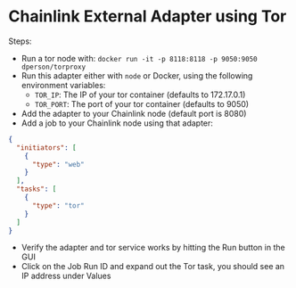 # Chainlink External Adapter using Tor

Steps:
- Run a tor node with: `docker run -it -p 8118:8118 -p 9050:9050 dperson/torproxy`
- Run this adapter either with `node` or Docker, using the following environment variables:
    - `TOR_IP`: The IP of your tor container (defaults to 172.17.0.1)
    - `TOR_PORT`: The port of your tor container (defaults to 9050)
- Add the adapter to your Chainlink node (default port is 8080)
- Add a job to your Chainlink node using that adapter:

```json
{
  "initiators": [
    {
      "type": "web"
    }
  ],
  "tasks": [
    {
      "type": "tor"
    }
  ]
}
```

- Verify the adapter and tor service works by hitting the Run button in the GUI
- Click on the Job Run ID and expand out the Tor task, you should see an IP address under Values
